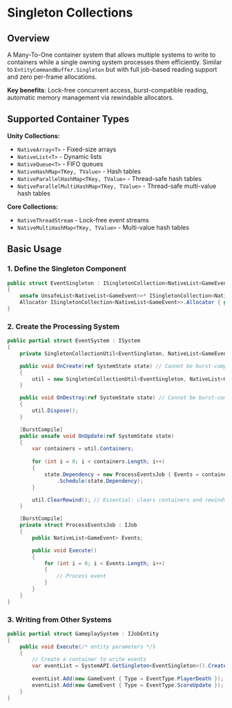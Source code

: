 # Singleton Collections

## Overview

A Many-To-One container system that allows multiple systems to write to containers while a single owning system processes them efficiently. Similar to `EntityCommandBuffer.Singleton` but with full job-based reading support and zero per-frame allocations.

**Key benefits**: Lock-free concurrent access, burst-compatible reading, automatic memory management via rewindable allocators.

## Supported Container Types

**Unity Collections:**
- `NativeArray<T>` - Fixed-size arrays
- `NativeList<T>` - Dynamic lists  
- `NativeQueue<T>` - FIFO queues
- `NativeHashMap<TKey, TValue>` - Hash tables
- `NativeParallelHashMap<TKey, TValue>` - Thread-safe hash tables
- `NativeParallelMultiHashMap<TKey, TValue>` - Thread-safe multi-value hash tables

**Core Collections:**
- `NativeThreadStream` - Lock-free event streams
- `NativeMultiHashMap<TKey, TValue>` - Multi-value hash tables

## Basic Usage

### 1. Define the Singleton Component

```csharp
public struct EventSingleton : ISingletonCollection<NativeList<GameEvent>>
{
    unsafe UnsafeList<NativeList<GameEvent>>* ISingletonCollection<NativeList<GameEvent>>.Collections { get; set; }
    Allocator ISingletonCollection<NativeList<GameEvent>>.Allocator { get; set; }
}
```

### 2. Create the Processing System

```csharp
public partial struct EventSystem : ISystem
{
    private SingletonCollectionUtil<EventSingleton, NativeList<GameEvent>> util;

    public void OnCreate(ref SystemState state) // Cannot be burst-compiled
    {
        util = new SingletonCollectionUtil<EventSingleton, NativeList<GameEvent>>(ref state);
    }

    public void OnDestroy(ref SystemState state) // Cannot be burst-compiled
    {
        util.Dispose();
    }

    [BurstCompile]
    public unsafe void OnUpdate(ref SystemState state)
    {
        var containers = util.Containers;
        
        for (int i = 0; i < containers.Length; i++)
        {
            state.Dependency = new ProcessEventsJob { Events = containers.Ptr[i] }
                .Schedule(state.Dependency);
        }

        util.ClearRewind(); // Essential: clears containers and rewinds allocator
    }

    [BurstCompile]
    private struct ProcessEventsJob : IJob
    {
        public NativeList<GameEvent> Events;

        public void Execute()
        {
            for (int i = 0; i < Events.Length; i++)
            {
                // Process event
            }
        }
    }
}
```

### 3. Writing from Other Systems

```csharp
public partial struct GameplaySystem : IJobEntity
{
    public void Execute(/* entity parameters */)
    {
        // Create a container to write events
        var eventList = SystemAPI.GetSingleton<EventSingleton>().CreateList<GameEvent>(32);
        
        eventList.Add(new GameEvent { Type = EventType.PlayerDeath });
        eventList.Add(new GameEvent { Type = EventType.ScoreUpdate });
    }
}
```
